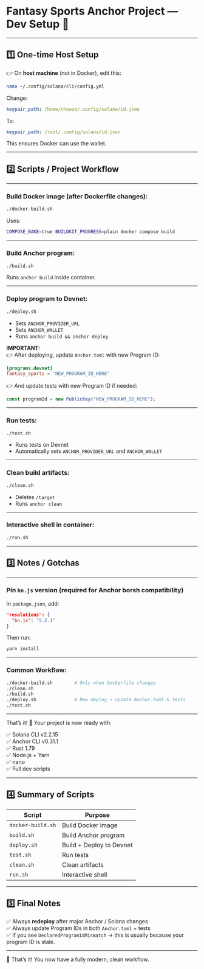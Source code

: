 # Fantasy Sports Anchor Project — Dev Setup 🚀

---

## 1️⃣ One-time Host Setup

👉 On **host machine** (not in Docker), edit this:

```bash
nano ~/.config/solana/cli/config.yml
```

Change:

```yaml
keypair_path: /home/nhowze/.config/solana/id.json
```

To:

```yaml
keypair_path: /root/.config/solana/id.json
```

This ensures Docker can use the wallet.

---

## 2️⃣ Scripts / Project Workflow

---

### Build Docker image (after Dockerfile changes):

```bash
./docker-build.sh
```

Uses:

```bash
COMPOSE_BAKE=true BUILDKIT_PROGRESS=plain docker compose build
```

---

### Build Anchor program:

```bash
./build.sh
```

Runs `anchor build` inside container.

---

### Deploy program to Devnet:

```bash
./deploy.sh
```

- Sets `ANCHOR_PROVIDER_URL`
- Sets `ANCHOR_WALLET`
- Runs `anchor build && anchor deploy`

**IMPORTANT:**  
👉 After deploying, update `Anchor.toml` with new Program ID:

```toml
[programs.devnet]
fantasy_sports = "NEW_PROGRAM_ID_HERE"
```

👉 And update tests with new Program ID if needed:

```typescript
const programId = new PublicKey("NEW_PROGRAM_ID_HERE");
```

---

### Run tests:

```bash
./test.sh
```

- Runs tests on Devnet
- Automatically sets `ANCHOR_PROVIDER_URL` and `ANCHOR_WALLET`

---

### Clean build artifacts:

```bash
./clean.sh
```

- Deletes `/target`  
- Runs `anchor clean`

---

### Interactive shell in container:

```bash
./run.sh
```

---

## 3️⃣ Notes / Gotchas

---

### Pin `bn.js` version (required for Anchor borsh compatibility)

In `package.json`, add:

```json
"resolutions": {
  "bn.js": "5.2.1"
}
```

Then run:

```bash
yarn install
```

---

### Common Workflow:

```bash
./docker-build.sh        # Only when Dockerfile changes
./clean.sh
./build.sh
./deploy.sh              # New deploy → update Anchor.toml & tests
./test.sh
```

---

That’s it! 🚀 Your project is now ready with:

✅ Solana CLI v2.2.15  
✅ Anchor CLI v0.31.1  
✅ Rust 1.79  
✅ Node.js + Yarn  
✅ nano  
✅ Full dev scripts

---

## 4️⃣ Summary of Scripts

| Script | Purpose |
|--------|---------|
| `docker-build.sh` | Build Docker image |
| `build.sh` | Build Anchor program |
| `deploy.sh` | Build + Deploy to Devnet |
| `test.sh` | Run tests |
| `clean.sh` | Clean artifacts |
| `run.sh` | Interactive shell |

---

## 5️⃣ Final Notes

✅ Always **redeploy** after major Anchor / Solana changes  
✅ Always update Program IDs in both `Anchor.toml` + tests  
✅ If you see `DeclaredProgramIdMismatch` → this is usually because your program ID is stale.

---

🎉 That’s it! You now have a fully modern, clean workflow.
